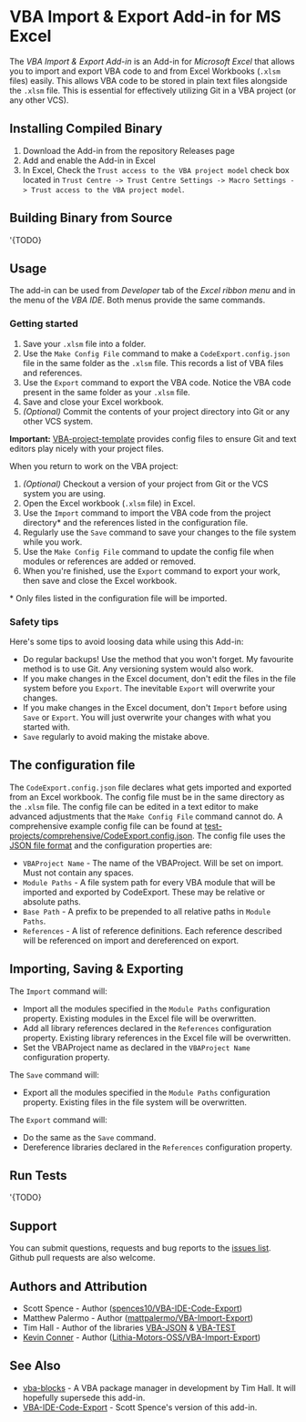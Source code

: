 # VBA Import & Export Add-in for MS Excel

The *VBA Import & Export Add-in* is an Add-in for *Microsoft Excel* that allows
you to import and export VBA code to and from Excel Workbooks (`.xlsm` files)
easily. This allows VBA code to be stored in plain text files alongside the
`.xlsm` file. This is essential for effectively utilizing Git in a VBA project
(or any other VCS).

## Installing Compiled Binary

1. Download the Add-in from the repository Releases page
2. Add and enable the Add-in in Excel
3. In Excel, Check the `Trust access to the VBA project model` check box
   located in `Trust Centre -> Trust Centre Settings -> Macro Settings ->
   Trust access to the VBA project model`.

## Building Binary from Source

'{TODO}

## Usage

The add-in can be used from *Developer* tab of the *Excel
ribbon menu* and in the menu of the *VBA IDE*. Both menus provide the same
commands.

### Getting started
1. Save your `.xlsm` file into a folder.
2. Use the `Make Config File` command to make a `CodeExport.config.json` file in
the same folder as the `.xlsm` file. This records a list of VBA files and
references.
3. Use the `Export` command to export the VBA code. Notice the VBA code present
in the same folder as your `.xlsm` file.
4. Save and close your Excel workbook.
5. *(Optional)* Commit the contents of your project directory into Git or any
   other VCS system.

**Important:**
[VBA-project-template](https://github.com/mattpalermo/VBA-project-template)
provides config files to ensure Git and text editors play nicely with your
project files.

When you return to work on the VBA project:
1. *(Optional)* Checkout a version of your project from Git or the VCS system you
   are using.
2. Open the Excel workbook (`.xlsm` file) in Excel.
3. Use the `Import` command to import the VBA code from the project directory\*
   and the references listed in the configuration file.
4. Regularly use the `Save` command to save your changes to the file system while you work.
5. Use the `Make Config File` command to update the config file when modules or references are added or removed.
4. When you're finished, use the `Export` command to export your work, then save
   and close the Excel workbook.

\* Only files listed in the configuration file will be imported.

### Safety tips

Here's some tips to avoid loosing data while using this Add-in:

* Do regular backups! Use the method that you won't forget. My favourite method is to use Git. Any versioning system would also work.
* If you make changes in the Excel document, don't edit the files in the file system before you `Export`. The inevitable `Export` will overwrite your changes.
* If you make changes in the Excel document, don't `Import` before using `Save` or `Export`. You will just overwrite your changes with what you started with.
* `Save` regularly to avoid making the mistake above.

## The configuration file

The `CodeExport.config.json` file declares what gets imported and exported from
an Excel workbook. The config file must be in the same directory as the `.xlsm`
file. The config file can be edited in a text editor to make advanced
adjustments that the `Make Config File` command cannot do. A comprehensive
example config file can be found at
[test-projects/comprehensive/CodeExport.config.json](test-projects/comprehensive/CodeExport.config.json).
The config file uses the [JSON file format](https://en.wikipedia.org/wiki/JSON)
and the configuration properties are:

* `VBAProject Name` - The name of the VBAProject. Will be set on import. Must
  not contain any spaces.
* `Module Paths` - A file system path for every VBA module that will be imported
  and exported by CodeExport. These may be relative or absolute paths.
* `Base Path` - A prefix to be prepended to all relative paths in
  `Module Paths`.
* `References` - A list of reference definitions. Each reference described will
  be referenced on import and dereferenced on export.

## Importing, Saving & Exporting

The `Import` command will:

* Import all the modules specified in the `Module Paths` configuration property.
Existing modules in the Excel file will be overwritten.
* Add all library references declared in the `References` configuration
property. Existing library references in the Excel file will be overwritten.
* Set the VBAProject name as declared in the `VBAProject Name` configuration
property.

The `Save` command will:

* Export all the modules specified in the `Module Paths` configuration property.
Existing files in the file system will be overwritten.

The `Export` command will:

* Do the same as the `Save` command.
* Dereference libraries declared in the `References` configuration property.


## Run Tests

'{TODO}

## Support

You can submit questions, requests and bug reports to the
[issues list](https://github.com/mattpalermo/VBA-Import-Export/issues).
Github pull requests are also welcome.

## Authors and Attribution

* Scott Spence - Author
([spences10/VBA-IDE-Code-Export](https://github.com/spences10/VBA-IDE-Code-Export))
* Matthew Palermo - Author
([mattpalermo/VBA-Import-Export](https://github.com/mattpalermo/VBA-Import-Export))
* Tim Hall - Author of the libraries [VBA-JSON](https://github.com/VBA-tools/VBA-JSON) & [VBA-TEST](https://github.com/VBA-tools/vba-test)
* [Kevin Conner](https://github.com/connerk) - Author
([Lithia-Motors-OSS/VBA-Import-Export](https://github.com/Lithia-Motors-OSS/VBA-Import-Export))

## See Also

* [vba-blocks](https://www.vba-blocks.com/) - A VBA package manager in
development by Tim Hall. It will hopefully supersede this add-in.
* [VBA-IDE-Code-Export](https://github.com/spences10/VBA-IDE-Code-Export) - Scott
Spence's version of this add-in.
